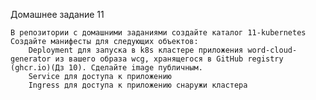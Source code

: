 Домашнее задание 11

    В репозитории с домашними заданиями создайте каталог 11-kubernetes
    Создайте манифесты для следующих объектов:
        Deployment для запуска в k8s кластере приложения word-cloud-generator из вашего образа wcg, хранящегося в GitHub registry (ghcr.io)(Дз 10). Сделайте image публичным.
        Service для доступа к приложению
        Ingress для доступа к приложению снаружи кластера
